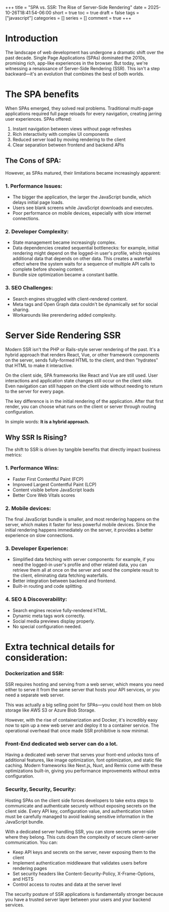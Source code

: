 +++
title = "SPA vs. SSR: The Rise of Server-Side Rendering"
date = 2025-10-26T18:41:54-06:00
short = true
toc = true
draft = false
tags = ["javascript"]
categories = []
series = []
comment = true
+++

# Introduction
The landscape of web development has undergone a dramatic shift over the past decade. Single Page Applications (SPAs) dominated the 2010s, promising rich, app-like experiences in the browser. But today, we're witnessing a renaissance of Server-Side Rendering (SSR). This isn't a step backward—it's an evolution that combines the best of both worlds.  

# The SPA benefits
When SPAs emerged, they solved real problems. Traditional multi-page applications required full page reloads for every navigation, creating jarring user experiences. SPAs offered:

1. Instant navigation between views without page refreshes
2. Rich interactivity with complex UI components
3. Reduced server load by moving rendering to the client
4. Clear separation between frontend and backend APIs

## The Cons of SPA:
However, as SPAs matured, their limitations became increasingly apparent:

### 1. Performance Issues:

* The bigger the application, the larger the JavaScript bundle, which delays initial page loads.
* Users see blank screens while JavaScript downloads and executes.
* Poor performance on mobile devices, especially with slow internet connections.

### 2. Developer Complexity:

* State management became increasingly complex.
* Data dependencies created sequential bottlenecks: for example, initial rendering might depend on the logged-in user's profile, which requires additional data that depends on other data. This creates a waterfall effect where the system waits for a sequence of multiple API calls to complete before showing content.
* Bundle size optimization became a constant battle.

### 3. SEO Challenges:

* Search engines struggled with client-rendered content.
* Meta tags and Open Graph data couldn't be dynamically set for social sharing.
* Workarounds like prerendering added complexity.

# Server Side Rendering SSR

Modern SSR isn't the PHP or Rails-style server rendering of the past. It's a hybrid approach that renders React, Vue, or other framework components on the server, sends fully-formed HTML to the client, and then "hydrates" that HTML to make it interactive.  

On the client side, SPA frameworks like React and Vue are still used. User interactions and application state changes still occur on the client side. Even navigation can still happen on the client side without needing to return to the server for every page.

The key difference is in the initial rendering of the application. After that first render, you can choose what runs on the client or server through routing configuration.

In simple words: **It is a hybrid approach.**

## Why SSR Is Rising?
The shift to SSR is driven by tangible benefits that directly impact business metrics:  

### 1. Performance Wins:
* Faster First Contentful Paint (FCP)
* Improved Largest Contentful Paint (LCP)
* Content visible before JavaScript loads
* Better Core Web Vitals scores

### 2. Mobile devices:
The final JavaScript bundle is smaller, and most rendering happens on the server, which makes it faster for less powerful mobile devices. Since the initial rendering happens immediately on the server, it provides a better experience on slow connections.

### 3. Developer Experience:
* Simplified data fetching with server components: for example, if you need the logged-in user's profile and other related data, you can retrieve them all at once on the server and send the complete result to the client, eliminating data fetching waterfalls.
* Better integration between backend and frontend.
* Built-in routing and code splitting.

### 4. SEO & Discoverability:
* Search engines receive fully-rendered HTML.
* Dynamic meta tags work correctly.
* Social media previews display properly.
* No special configuration needed.

# Extra technical details for consideration:

### Dockerization and SSR:
SSR requires hosting and serving from a web server, which means you need either to serve it from the same server that hosts your API services, or you need a separate web server.

This was actually a big selling point for SPAs—you could host them on blob storage like AWS S3 or Azure Blob Storage.

However, with the rise of containerization and Docker, it's incredibly easy now to spin up a new web server and deploy it to a container service. The operational overhead that once made SSR prohibitive is now minimal.

### Front-End dedicated web server can do a lot.
Having a dedicated web server that serves your front-end unlocks tons of additional features, like image optimization, font optimization, and static file caching. Modern frameworks like Next.js, Nuxt, and Remix come with these optimizations built-in, giving you performance improvements without extra configuration.

### Security, Security, Security:
Hosting SPAs on the client side forces developers to take extra steps to communicate and authenticate securely without exposing secrets on the client side. Every API key, configuration value, and authentication token must be carefully managed to avoid leaking sensitive information in the JavaScript bundle.

With a dedicated server handling SSR, you can store secrets server-side where they belong. This cuts down the complexity of secure client-server communication. You can:

* Keep API keys and secrets on the server, never exposing them to the client
* Implement authentication middleware that validates users before rendering pages
* Set security headers like Content-Security-Policy, X-Frame-Options, and HSTS
* Control access to routes and data at the server level

The security posture of SSR applications is fundamentally stronger because you have a trusted server layer between your users and your backend services.

